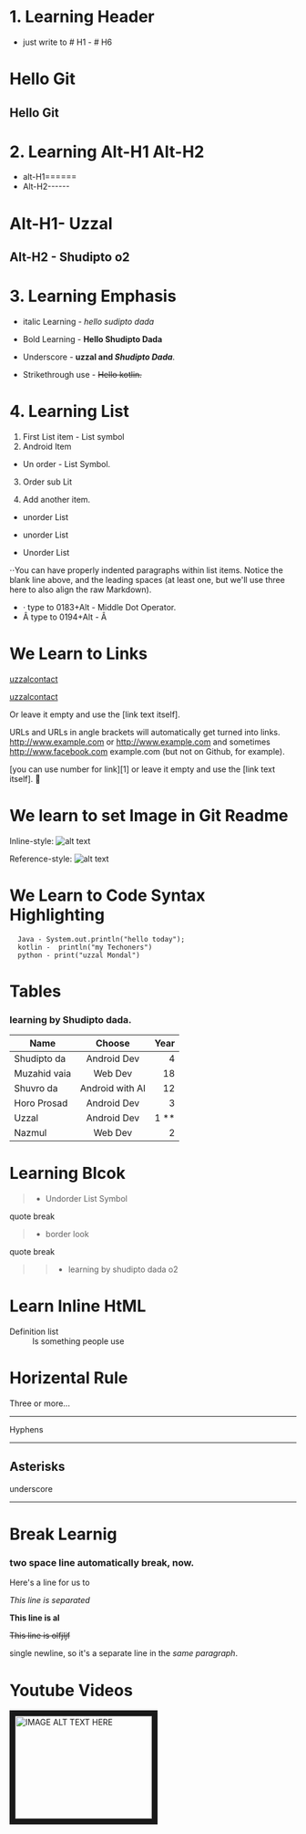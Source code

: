 

# 1. Learning Header 
* just write to # H1 - # H6
# Hello Git
## Hello Git 


# 2. Learning Alt-H1 Alt-H2
* alt-H1======
* Alt-H2------

Alt-H1- Uzzal  
========

Alt-H2 - Shudipto o2
---------------


# 3. Learning Emphasis
* italic Learning - 
 *hello sudipto dada*

* Bold Learning -
**Hello Shudipto Dada**

* Underscore - 
**uzzal and _Shudipto Dada_**.

* Strikethrough use -
~~Hello kotlin.~~

# 4. Learning List

1. First List item - List symbol
2. Android Item

* Un order -  List Symbol.
3. Order sub Lit

4. Add another item.

* unorder List
- unorder List
+ Unorder List



⋅⋅You can have properly indented paragraphs within list items. Notice the blank line above, and the leading spaces (at least one, but we'll use three here to also align the raw Markdown).
* · type to 0183+Alt - Middle Dot Operator.
* Â type to 0194+Alt - Â

# We Learn to Links

[uzzalcontact](https://www.facebook.com)

[uzzalcontact](https://www.google.com "Google's Homepage")

 Or leave it empty and use the [link text itself].
 
URLs and URLs in angle brackets will automatically 
get turned into links. 
http://www.example.com or <http://www.example.com> 
and sometimes <http://www.facebook.com>
example.com (but not on Github, for example).

[you can use number for link][1]
or leave it empty and use the [link text itself]. :tada: 

# We learn to set Image in Git Readme
Inline-style: 
![alt text](https://github.com/uzzalcontact/Note-app/blob/master/app/src/main/res/drawable/correct_photo.jpg "Logo Title Text 1")

Reference-style: 
![alt text][logo]

[logo]: https://github.com/uzzalcontact/Note-app/blob/master/app/src/main/res/drawable/logo.png "Logo Title Text 2"

# We Learn to Code Syntax Highlighting
```
  Java - System.out.println("hello today");
  kotlin -  println("my Techoners")
  python - print("uzzal Mondal")
```

# Tables
### learning by Shudipto dada.
|Name       |Choose        |Year  |
|------------|:------------:|-----:|
|Shudipto da | Android Dev   | 4    |
|Muzahid vaia|Web Dev        |  18  | 
|Shuvro da   |Android with AI| 12  |
|Horo Prosad | Android Dev   | 3| 1  |
|Uzzal       | Android Dev   | 1    **|**
|Nazmul      | Web Dev      | 2   |


# Learning Blcok

>* Undorder List Symbol

 quote break
 
> * border look

 quote break
 >>* learning by shudipto dada o2
 
# Learn Inline HtML
 <dl>
   <dt> Definition list </dt>
   <dd> Is something people use </dd>

</dl>

# Horizental Rule
Three or more...

---
Hyphens
***

Asterisks
---------------------

underscore
___________________________


# Break Learnig
### two space line automatically break, now.

Here's a line for us to  


*This line is separated*


**This line is al**

~~This line is olfjljf~~ 

single newline, so it's a separate line in the *same paragraph*.

# Youtube Videos

<a href="https://www.youtube.com/watch?v=RfdsCnt6cxw&list=PLs1bCj3TvmWkKR5My5W48tCNGpYuwWDLl
" target="_blank"><img src="http://img.youtube.com/vi/YOUTUBE_VIDEO_ID_HERE/0.jpg" 
alt="IMAGE ALT TEXT HERE" width="240" height="180" border="10" /></a>
